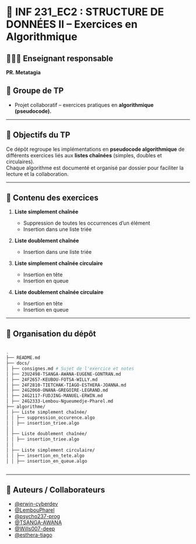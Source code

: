 # 📘 INF 231_EC2 : STRUCTURE DE DONNÉES II – Exercices en Algorithmique  
## 👨🏾‍🏫 Enseignant responsable  

**PR. Metatagia** 

## 👥 Groupe de TP  

- Projet collaboratif – exercices pratiques en **algorithmique (pseudocode).**  

---

## 📌 Objectifs du TP  

Ce dépôt regroupe les implémentations en **pseudocode algorithmique** de différents exercices liés aux **listes chaînées** (simples, doubles et circulaires).  
Chaque algorithme est documenté et organisé par dossier pour faciliter la lecture et la collaboration.  

---

## 📂 Contenu des exercices  

1. **Liste simplement chaînée**  
   - Suppression de toutes les occurrences d’un élément  
   - Insertion dans une liste triée  

2. **Liste doublement chaînée**  
   - Insertion dans une liste triée  

3. **Liste simplement chaînée circulaire**  
   - Insertion en tête  
   - Insertion en queue  

4. **Liste doublement chaînée circulaire**  
   - Insertion en tête  
   - Insertion en queue  

---

## 📖 Organisation du dépôt  

```bash

.
├── README.md
├── docs/
│ ├── consignes.md # Sujet de l'exercice et notes
│ ├── 23U2498-TSANGA-AWANA-EUGENE-GONTRAN.md
│ ├── 24F2657-KEUBOU-FOTSA-WILLY.md
│ ├── 24F2810-TIETCHAK-TIAGO-ESTHERA-JOANNA.md
│ ├── 24G2060-ONANA-GREGOIRE-LEGRAND.md
│ ├── 24G2117-FUDJING-MANUEL-ERWIN.md
│ ├── 24G2333-Lembou-Ngueumedje-Pharel.md
├── algorithme/
│ ├── Liste simplement chaînée/
│ │ ├── suppression_occurence.algo
│ │ ├── insertion_triee.algo
│ │
│ ├── Liste doublement chaînée/
│ │ ├── insertion_triee.algo
│ │
│ ├── Liste simplement circulaire/
│ │ ├── insertion_en_tete.algo
│ │ ├── insertion_en_queue.algo



``` 

---

## 👤 Auteurs / Collaborateurs  


- [@erwin-cyberdev](https://github.com/erwin-cyberdev)  
- [@LembouPharel](https://github.com/LembouPharel)  
- [@psycho237-prog](https://github.com/psycho237-prog)  
- [@TSANGA-AWANA](https://github.com/TSANGA-AWANA)  
- [@Wills007-deep](https://github.com/Wills007-deep)  
- [@esthera-tiago](https://github.com/esthera-tiago)




